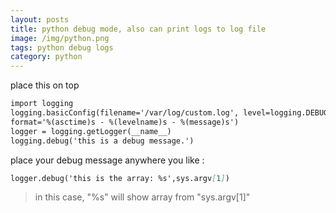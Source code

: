 ```yaml
---
layout: posts
title: python debug mode, also can print logs to log file
image: /img/python.png
tags: python debug logs
category: python
---
```


place this on top

```markdown
import logging
logging.basicConfig(filename='/var/log/custom.log', level=logging.DEBUG,
format='%(asctime)s - %(levelname)s - %(message)s')
logger = logging.getLogger(__name__)
logging.debug('this is a debug message.')
```

place your debug message anywhere you like :

```markdown
logger.debug('this is the array: %s',sys.argv[1])
```

> in this case, "%s" will show array from "sys.argv[1]"
